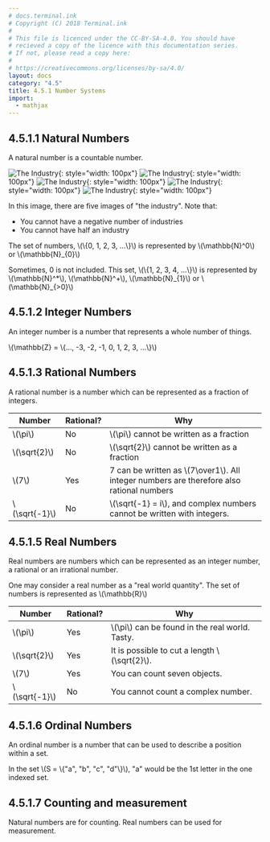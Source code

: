 ```yaml
---
# docs.terminal.ink
# Copyright (C) 2018 Terminal.ink
#
# This file is licenced under the CC-BY-SA-4.0. You should have
# recieved a copy of the licence with this documentation series.
# If not, please read a copy here:
#
# https://creativecommons.org/licenses/by-sa/4.0/
layout: docs
category: "4.5"
title: 4.5.1 Number Systems
import:
  - mathjax
---
```


## 4.5.1.1 Natural Numbers
A natural number is a countable number.

![The Industry](/assets/img/theindustry.jpeg){: style="width: 100px"}
![The Industry](/assets/img/theindustry.jpeg){: style="width: 100px"}
![The Industry](/assets/img/theindustry.jpeg){: style="width: 100px"}
![The Industry](/assets/img/theindustry.jpeg){: style="width: 100px"}
![The Industry](/assets/img/theindustry.jpeg){: style="width: 100px"}

In this image, there are five images of "the industry".
Note that:

- You cannot have a negative number of industries
- You cannot have half an industry

The set of numbers, \\(\\{0, 1, 2, 3, ...\\}\\) is represented by \\(\\mathbb{N}^0\\) or \\(\\mathbb{N}_{0}\\)

Sometimes, 0 is not included. This set, \\(\\{1, 2, 3, 4, ...\\}\\) is represented by \\(\\mathbb{N}^*\\), \\(\\mathbb{N}^+\\), \\(\\mathbb{N}\_{1}\\) or \\(\\mathbb{N}\_{>0}\\)

## 4.5.1.2 Integer Numbers
An integer number is a number that represents a whole number of things.

\\(\\mathbb{Z} = \\{..., -3, -2, -1, 0, 1, 2, 3, ...\\}\\)

## 4.5.1.3 Rational Numbers
A rational number is a number which can be represented as a fraction of integers.

Number           | Rational? | Why
---------------- | --------- | ----------
\\(\\pi\\)       | No        | \\(\\pi\\) cannot be written as a fraction
\\(\\sqrt{2}\\)  | No        | \\(\\sqrt{2}\\) cannot be written as a fraction
\\(7\\)          | Yes       | 7 can be written as \\(7\\over1\\). All integer numbers are therefore also rational numbers
\\(\\sqrt{-1}\\) | No        | \\(\\sqrt{-1} = i\\), and complex numbers cannot be written with integers.

## 4.5.1.5 Real Numbers
Real numbers are numbers which can be represented as an integer number, a rational or an irrational number.

One may consider a real number as a "real world quantity".
The set of numbers is represented as \\(\\mathbb{R}\\)

Number           | Rational? | Why
---------------- | --------- | ----------
\\(\\pi\\)       | Yes       | \\(\\pi\\) can be found in the real world. Tasty.
\\(\\sqrt{2}\\)  | Yes       | It is possible to cut a length \\(\\sqrt{2}\\).
\\(7\\)          | Yes       | You can count seven objects.
\\(\\sqrt{-1}\\) | No        | You cannot count a complex number.

## 4.5.1.6 Ordinal Numbers
An ordinal number is a number that can be used to describe a position within a set.

In the set \\(S = \\{"a", "b", "c", "d"\\}\\), "a" would be the 1st letter in the one indexed set.

## 4.5.1.7 Counting and measurement
Natural numbers are for counting. Real numbers can be used for measurement.
